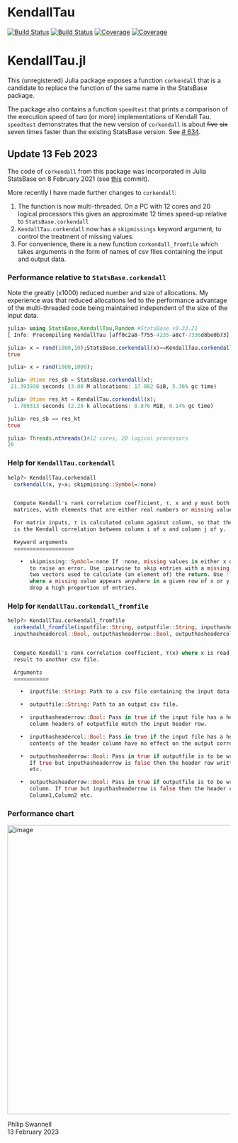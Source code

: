 # KendallTau

[![Build Status](https://travis-ci.com/PGS62/KendallTau.jl.svg?branch=master)](https://travis-ci.com/PGS62/KendallTau.jl)
[![Build Status](https://ci.appveyor.com/api/projects/status/github/PGS62/KendallTau.jl?svg=true)](https://ci.appveyor.com/project/PGS62/KendallTau-jl)
[![Coverage](https://codecov.io/gh/PGS62/KendallTau.jl/branch/master/graph/badge.svg)](https://codecov.io/gh/PGS62/KendallTau.jl)
[![Coverage](https://coveralls.io/repos/github/PGS62/KendallTau.jl/badge.svg?branch=master)](https://coveralls.io/github/PGS62/KendallTau.jl?branch=master)
# KendallTau.jl

This (unregistered) Julia package exposes a function `corkendall` that is a candidate to replace the function of the same name in the StatsBase package. 

The package also contains a function `speedtest` that prints a comparison of the execution speed of two (or more) implementations of Kendall Tau. `speedtest` demonstrates that the new version of `corkendall` is about ~~five~~ ~~six~~ seven times faster than the existing StatsBase version. See [# 634](https://github.com/JuliaStats/StatsBase.jl/issues/634).

## Update 13 Feb 2023
The code of `corkendall` from this package was incorporated in Julia StatsBase on 8 February 2021 (see [this](https://github.com/JuliaStats/StatsBase.jl/commit/11ac5b596405367b3217d3d962e22523fef9bb0d) commit).

More recently I have made further changes to `corkendall`:

1) The function is now multi-threaded. On a PC with 12 cores and 20 logical processors this gives an approximate 12 times speed-up relative to `StatsBase.corkendall`
2) `KendallTau.corkendall` now has a `skipmissings` keyword argument, to control the treatment of missing values.
3) For convenience, there is a new function `corkendall_fromfile` which takes arguments in the form of names of csv files containing the input and output data.
 
### Performance relative to `StatsBase.corkendall`
Note the greatly (x1000) reduced number and size of allocations. My experience was that reduced allocations led to the performance advantage of the multi-threaded code being maintained independent of the size of the input data.
```julia
julia> using StatsBase,KendallTau,Random #StatsBase v0.33.21
[ Info: Precompiling KendallTau [aff0c2a8-f755-4235-a8c7-7336d8be0b73]

julia> x = rand(1000,10);StatsBase.corkendall(x)==KendallTau.corkendall(x)#compile
true

julia> x = rand(1000,1000);

julia> @time res_sb = StatsBase.corkendall(x);
 21.393938 seconds (3.00 M allocations: 17.082 GiB, 5.36% gc time)

julia> @time res_kt = KendallTau.corkendall(x);
  1.780313 seconds (2.28 k allocations: 8.876 MiB, 0.14% gc time)

julia> res_sb == res_kt
true

julia> Threads.nthreads()#12 cores, 20 logical processors
20
```
### Help for `KendallTau.corkendall`
```julia
help?> KendallTau.corkendall
  corkendall(x, y=x; skipmissing::Symbol=:none)


  Compute Kendall's rank correlation coefficient, τ. x and y must both be either vectors or
  matrices, with elements that are either real numbers or missing values.

  For matrix inputs, τ is calculated column against column, so that the [i,j] element of the result
  is the Kendall correlation between column i of x and column j of y.

  Keyword arguments
  ≡≡≡≡≡≡≡≡≡≡≡≡≡≡≡≡≡≡≡

    •  skipmissing::Symbol=:none If :none, missing values in either x or y cause the function
       to raise an error. Use :pairwise to skip entries with a missing value in either of the
       two vectors used to calculate (an element of) the return. Use :listwise to skip entries
       where a missing value appears anywhere in a given row of x or y; note that this might
       drop a high proportion of entries.

```

### Help for `KendallTau.corkendall_fromfile`
```julia
help?> KendallTau.corkendall_fromfile
  corkendall_fromfile(inputfile::String, outputfile::String, inputhasheaderrow::Bool,
  inputhasheadercol::Bool, outputhasheaderrow::Bool, outputhasheadercol::Bool)


  Compute Kendall's rank correlation coefficient, τ(x) where x is read from a csv file, writing the
  result to another csv file.

  Arguments
  ≡≡≡≡≡≡≡≡≡≡≡

    •  inputfile::String: Path to a csv file containing the input data.

    •  outputfile::String: Path to an output csv file.

    •  inputhasheaderrow::Bool: Pass in true if the input file has a header row. If so, row and
       column headers of outputfile match the input header row.

    •  inputhasheadercol::Bool: Pass in true if the input file has a header column. The
       contents of the header column have no effect on the output correlations.

    •  outputhasheaderrow::Bool: Pass in true if outputfile is to be written with a header row.
       If true but inputhasheaderrow is false then the header row written is Column1,Column2
       etc.

    •  outputhasheaderrow::Bool: Pass in true if outputfile is to be written with a header
       column. If true but inputhasheaderrow is false then the header column written is
       Column1,Column2 etc.
```


### Performance chart
<img width="652" alt="image" src="https://user-images.githubusercontent.com/18028484/218805079-5aa7ef02-f89b-4309-8f20-007541ee1005.png">



Philip Swannell  
13 February 2023
